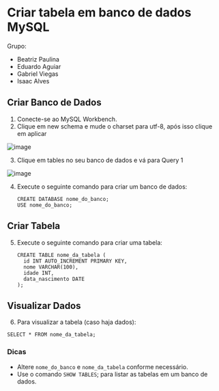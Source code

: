 # Criar tabela em banco de dados MySQL

Grupo:
  - Beatriz Paulina
  - Eduardo Aguiar
  - Gabriel Viegas
  - Isaac Alves


## Criar Banco de Dados

  1. Conecte-se ao MySQL Workbench.
  2. Clique em new schema e mude o charset para utf-8, após isso clique em aplicar

![image](https://github.com/user-attachments/assets/7b98892b-6d87-4dbf-a59d-fa37edda8d54)

  3. Clique em tables no seu banco de dados e vá para Query 1

![image](https://github.com/user-attachments/assets/7479fed1-3873-4dc7-8163-3af4bc12133b)

  4. Execute o seguinte comando para criar um banco de dados:
     ```MySQL
     CREATE DATABASE nome_do_banco;
     USE nome_do_banco;
     ```

## Criar Tabela

5. Execute o seguinte comando para criar uma tabela:
    ```MySQL
    CREATE TABLE nome_da_tabela (
      id INT AUTO_INCREMENT PRIMARY KEY,
      nome VARCHAR(100),
      idade INT,
      data_nascimento DATE
    );
    ```
    
## Visualizar Dados

6. Para visualizar a tabela (caso haja dados):
  ```MySQL
  SELECT * FROM nome_da_tabela;
  ```

### Dicas
  - Altere `nome_do_banco` e `nome_da_tabela` conforme necessário.
  - Use o comando `SHOW TABLES`; para listar as tabelas em um banco de dados.




